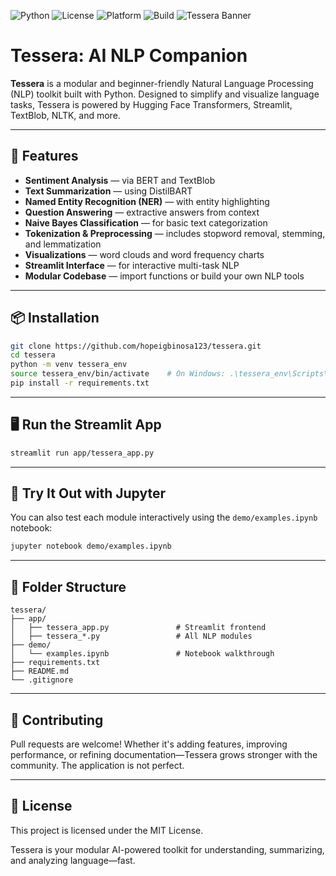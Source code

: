 ![Python](https://img.shields.io/badge/Python-3.9+-blue?logo=python)
![License](https://img.shields.io/badge/License-MIT-green)
![Platform](https://img.shields.io/badge/Platform-Streamlit-orange)
![Build](https://img.shields.io/badge/Build-Stable-brightgreen)
![Tessera Banner](assets/tessera_banner.png)

# Tessera: AI NLP Companion

**Tessera** is a modular and beginner-friendly Natural Language Processing (NLP) toolkit built with Python. Designed to simplify and visualize language tasks, Tessera is powered by Hugging Face Transformers, Streamlit, TextBlob, NLTK, and more.

---

## 🚀 Features

- **Sentiment Analysis** — via BERT and TextBlob
- **Text Summarization** — using DistilBART
- **Named Entity Recognition (NER)** — with entity highlighting
- **Question Answering** — extractive answers from context
- **Naive Bayes Classification** — for basic text categorization
- **Tokenization & Preprocessing** — includes stopword removal, stemming, and lemmatization
- **Visualizations** — word clouds and word frequency charts
- **Streamlit Interface** — for interactive multi-task NLP
- **Modular Codebase** — import functions or build your own NLP tools

---

## 📦 Installation

```bash
git clone https://github.com/hopeigbinosa123/tessera.git
cd tessera
python -m venv tessera_env
source tessera_env/bin/activate    # On Windows: .\tessera_env\Scripts\activate
pip install -r requirements.txt
```

---

## 🖥️ Run the Streamlit App

```bash
streamlit run app/tessera_app.py
```

---

## 🧪 Try It Out with Jupyter

You can also test each module interactively using the `demo/examples.ipynb` notebook:
```bash
jupyter notebook demo/examples.ipynb
```

---

## 📁 Folder Structure

```
tessera/
├── app/
│   ├── tessera_app.py               # Streamlit frontend
│   ├── tessera_*.py                 # All NLP modules
├── demo/
│   └── examples.ipynb               # Notebook walkthrough
├── requirements.txt
├── README.md
└── .gitignore
```

---

## 🤝 Contributing

Pull requests are welcome! Whether it's adding features, improving performance, or refining documentation—Tessera grows stronger with the community. The application is not perfect. 

---

## 📄 License

This project is licensed under the MIT License.

Tessera is your modular AI-powered toolkit for understanding, summarizing, and analyzing language—fast.
```

